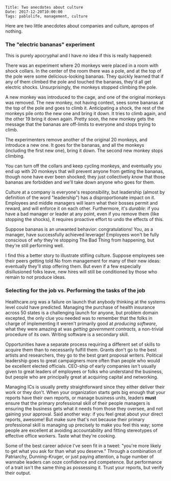     Title: Two anecdotes about culture
    Date: 2017-12-20T10:00:00
    Tags: pablolife, management, culture

Here are two little anecdotes about companies and culture, apropos of nothing.

<!-- more -->

<h3 id="the-electric-bananas-experiment">The "electric bananas" experiment</h3>

This is purely apocryphal and I have _no_ idea if this is really happened:

There was an experiment where 20 monkeys were placed in a room with shock
collars. In the center of the room there was a pole, and at the top of the pole
were some delicious-looking bananas. They quickly learned that if any of
them climbed the pole and touched the bananas, they'd all get electric shocks.
Unsurprisingly, the monkeys stopped climbing the pole.

A new monkey was introduced to the cage, and one of the original monkeys was
removed. The new monkey, not having context, sees some bananas at the top of
the pole and goes to climb it. Anticipating a shock, the rest of the monkeys
pile onto the new one and bring it down. It tries to climb again, and the other
19 bring it down again. Pretty soon, the new monkey gets the message that the
bananas are off-limits to everyone and stops trying to climb.

The experimenters remove another of the original 20 monkeys, and introduce
a new one. It goes for the bananas, and all the monkeys (including the first new
one), bring it down. The second new monkey stops climbing.

You can turn off the collars and keep cycling monkeys, and eventually you end up
with 20 monkeys that will prevent anyone from getting the bananas, though none
have ever been shocked; they just collectively _know_ that those bananas are
forbidden and we'll take down anyone who goes for them.

Culture at a company is everyone's responsibility, but leadership (almost by
definition of the word "leadership") has a disproportionate impact on it.
Employees and middle managers will learn what their bosses permit and reward,
and will enforce it on each other. Furthermore, it's _durable_: if you have a
bad manager or leader at any point, even if you remove them (like stopping the
shocks), it requires proactive effort to undo the effects of this.

Suppose bananas is an unwanted behavior: congratulations! You, as a manager,
have successfully achieved leverage! Employees won't be fully conscious of _why_
they're stopping The Bad Thing from happening, but they're still performing
well.

I find this a better story to illustrate stifling culture. Suppose employees see
their peers getting told No from management for many of their new ideas:
eventually they'll stop offering them. But even if a few especially
disillusioned folks leave, new hires will still be conditioned by those who
remain to not produce ideas.

<h3 id="selecting-for-the-job-vs-performing-the-tasks-of-the-job">Selecting for the job vs. Performing the tasks of the job</h3>

Healthcare.org was a failure on launch that anybody thinking at the systems
level could have predicted. Managing the purchase of health insurance across 50
states is a challenging launch for anyone, but problem domain excepted, the only
clue you needed was to remember that the folks in charge of implementing it
weren't primarily good at _producing software_, what they were amazing at was
_getting government contracts,_ a non-trivial procedure of its own. Writing
software is a secondary skill.

Opportunities have a separate process requiring a different set of skills to
acquire them than to necessarily fulfill them. Grants don't go to the best
artists and researchers, they go to the best grant proposal writers. Political
leadership goes to great campaigners more often than people who would be
excellent elected officials. CEO-ship of early companies isn't usually given to
great leaders of employees or folks who understand the business, but people who
are principally great at acquiring capital and networking.

Managing ICs is usually pretty straightforward since they either deliver their
work or they don't. When your organization starts gets big enough that your
reports have their own reports, or manage business units, leaders **must** ensure
that the primary professional skill of their people managers is ensuring the
business gets what it needs from those they oversee, and not gaining your
approval. Said another way: if you feel great about your direct reports,
awesome! But make sure that's not because their primary professional skill is
managing up precisely to make you feel this way; some people are excellent at
avoiding accountability and fitting stereotypes of effective office workers.
Taste what they're cooking.

Some of the best career advice I've seen fit in a tweet: "you're more likely to
get what you ask for than what you deserve." Through a combination of
Patriarchy, Dunning-Kruger, or just paying attention, a huge number of wannabe
leaders can ooze confidence and competence. But performance of a trait isn't the
same thing as possessing it. Trust your reports, but verify their output.
